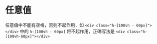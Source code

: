 # 任意值

任意值中不能有空格，否则不起作用，如 `<div class="h-[100vh - 60px]"></div>` 中的 `h-[100vh - 60px]` 将不起作用，正确写法是 `<div class="h-[100vh-60px]"></div>`
